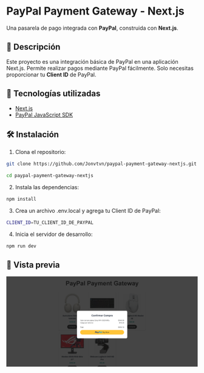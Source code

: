 # PayPal Payment Gateway - Next.js

Una pasarela de pago integrada con **PayPal**, construida con **Next.js**.

## 🚀 Descripción

Este proyecto es una integración básica de PayPal en una aplicación Next.js. Permite realizar pagos mediante PayPal fácilmente. Solo necesitas proporcionar tu **Client ID** de PayPal.

## 🧰 Tecnologías utilizadas

- [Next.js](https://nextjs.org/)
- [PayPal JavaScript SDK](https://developer.paypal.com/sdk/js/)

## 🛠️ Instalación

1. Clona el repositorio:

```bash
git clone https://github.com/Jonvtvn/paypal-payment-gateway-nextjs.git
```
```bash
cd paypal-payment-gateway-nextjs
```

2. Instala las dependencias:
```bash
npm install
```
3. Crea un archivo .env.local y agrega tu Client ID de PayPal:
```bash
CLIENT_ID=TU_CLIENT_ID_DE_PAYPAL
```
   
4. Inicia el servidor de desarrollo:
```bash
npm run dev
```

## 👀 Vista previa

![Vista previa del proyecto](./Untitled.png)
